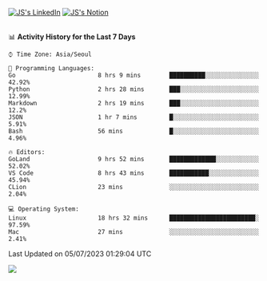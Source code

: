 
[![JS's LinkedIn](https://img.shields.io/badge/LinkedIn-blue?style=for-the-badge&logo=linkedin)](https://www.linkedin.com/in/jaeseung-lee-5a2a32139/) 
[![JS's Notion](https://img.shields.io/badge/Notion-black?style=for-the-badge&logo=notion)](https://bit.ly/ljswiki1) <br><br>
<!-- ![JS's GitHub stats](https://github-readme-stats-lemon-five.vercel.app/api?username=tkxkd0159&hide=contribs,prs,stars,issues&show_icons=true&theme=react&include_all_commits=true)   -->
<!-- ![Top Langs](https://github-readme-stats-lemon-five.vercel.app/api/top-langs/?username=tkxkd0159&layout=compact&hide=jupyter%20notebook,scss,html,css&langs_count=10)  -->


<!--START_SECTION:waka-->
📊 **Activity History for the Last 7 Days** 

```text
⌚︎ Time Zone: Asia/Seoul

💬 Programming Languages: 
Go                       8 hrs 9 mins        ██████████░░░░░░░░░░░░░░░   42.92% 
Python                   2 hrs 28 mins       ███░░░░░░░░░░░░░░░░░░░░░░   12.99% 
Markdown                 2 hrs 19 mins       ███░░░░░░░░░░░░░░░░░░░░░░   12.2% 
JSON                     1 hr 7 mins         █░░░░░░░░░░░░░░░░░░░░░░░░   5.91% 
Bash                     56 mins             █░░░░░░░░░░░░░░░░░░░░░░░░   4.96%

🔥 Editors: 
GoLand                   9 hrs 52 mins       █████████████░░░░░░░░░░░░   52.02% 
VS Code                  8 hrs 43 mins       ███████████░░░░░░░░░░░░░░   45.94% 
CLion                    23 mins             ░░░░░░░░░░░░░░░░░░░░░░░░░   2.04%

💻 Operating System: 
Linux                    18 hrs 32 mins      ████████████████████████░   97.59% 
Mac                      27 mins             ░░░░░░░░░░░░░░░░░░░░░░░░░   2.41%

```


 Last Updated on 05/07/2023 01:29:04 UTC
<!--END_SECTION:waka-->

<a href="https://github.com/tkxkd0159/dsalgo">
  <img align="center" src="https://github-readme-stats-lemon-five.vercel.app/api/pin/?username=tkxkd0159&repo=dsalgo&theme=react" />
</a>


<!---
- 🔭 I’m currently working on ...
- 🌱 I’m currently learning blockchain and distributed network
- 👯 I’m looking to collaborate on ...
- 🤔 I’m looking for help with ...
- 💬 Ask me about ...
- 📫 How to reach me: ...
- 😄 Pronouns: ...
- ⚡ Fun fact: ...
-->

